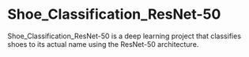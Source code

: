 # Shoe_Classification_ResNet-50
Shoe_Classification_ResNet-50 is a deep learning project that classifies shoes to its actual name using the ResNet-50 architecture. 
